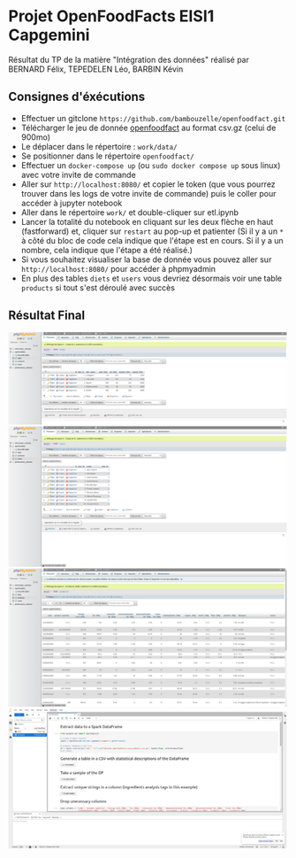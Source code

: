 # Projet OpenFoodFacts EISI1 Capgemini

Résultat du TP de la matière "Intégration des données" réalisé par BERNARD Félix, TEPEDELEN Léo, BARBIN Kévin

## Consignes d'éxécutions
* Effectuer un gitclone `https://github.com/bambouzelle/openfoodfact.git`
* Télécharger le jeu de donnée [openfoodfact](https://fr.openfoodfacts.org/data) au format csv.gz (celui de 900mo)
* Le déplacer dans le répertoire : `work/data/`
* Se positionner dans le répertoire `openfoodfact/`
* Effectuer un `docker-compose up` (ou `sudo docker compose up` sous linux) avec votre invite de commande
* Aller sur `http://localhost:8080/` et copier le token (que vous pourrez trouver dans les logs de votre invite de commande) puis le coller pour accéder à jupyter notebook
* Aller dans le répertoire `work/` et double-cliquer sur etl.ipynb
* Lancer la totalité du notebook en cliquant sur les deux flèche en haut (fastforward) et, cliquer sur `restart` au pop-up et patienter 
(Si il y a un `*` à côté du bloc de code cela indique que l'étape est en cours. Si il y a un nombre, cela indique que l'étape a été réalisé.)
* Si vous souhaitez visualiser la base de donnée vous pouvez aller sur `http://localhost:8080/` pour accéder à phpmyadmin
* En plus des tables `diets` et `users` vous devriez désormais voir une table `products` si tout s'est déroulé avec succès

## Résultat Final
![PhpMyAdmin diets](bdd_diets.png)
![PhpMyAdmin users](bdd_users.png)
![PhpMyAdmin products](bdd_products.png)
![Notebook Jupyter](jupyter.png)
